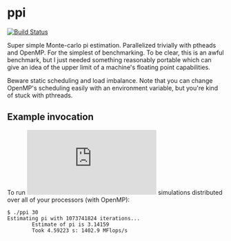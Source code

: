 ppi
===
[![Build Status](https://travis-ci.org/tcreech/ppi.svg)](https://travis-ci.org/tcreech/ppi.svg)

Super simple Monte-carlo pi estimation. Parallelized trivially with ptheads and OpenMP. For the simplest of benchmarking. To be clear, this is an awful benchmark, but I just needed something reasonably portable which can give an idea of the upper limit of a machine's floating point capabilities.

Beware static scheduling and load imbalance. Note that you can change OpenMP's scheduling easily with an environment variable, but you're kind of stuck with pthreads.

Example invocation
------------------

To run ![equation](http://latex.codecogs.com/gif.latex?2%5E%7B31%7D) simulations distributed over all of your processors (with OpenMP):

    $ ./ppi 30
    Estimating pi with 1073741824 iterations...
            Estimate of pi is 3.14159
            Took 4.59223 s: 1402.9 MFlops/s


